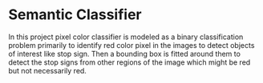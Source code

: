 # Semantic Classifier

In this project pixel color classifier is modeled as a binary classification problem primarily to identify red color pixel in the images to detect objects of interest like stop sign. Then a bounding box is fitted around them to detect the stop signs from other regions of the image which might be red but not necessarily red.
